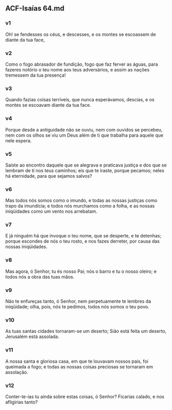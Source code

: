 ## ACF-Isaías 64.md
### v1
 Oh! se fendesses os céus, e descesses, e os montes se escoassem de diante da tua face,
### v2
 Como o fogo abrasador de fundição, fogo que faz ferver as águas, para fazeres notório o teu nome aos teus adversários, e assim as nações tremessem da tua presença!
### v3
 Quando fazias coisas terríveis, que nunca esperávamos, descias, e os montes se escoavam diante da tua face.
### v4
 Porque desde a antiguidade não se ouviu, nem com ouvidos se percebeu, nem com os olhos se viu um Deus além de ti que trabalha para aquele que nele espera.
### v5
 Saíste ao encontro daquele que se alegrava e praticava justiça e dos que se lembram de ti nos teus caminhos; eis que te iraste, porque pecamos; neles há eternidade, para que sejamos salvos?
### v6
 Mas todos nós somos como o imundo, e todas as nossas justiças como trapo da imundícia; e todos nós murchamos como a folha, e as nossas iniqüidades como um vento nos arrebatam.
### v7
 E já ninguém há que invoque o teu nome, que se desperte, e te detenhas; porque escondes de nós o teu rosto, e nos fazes derreter, por causa das nossas iniqüidades.
### v8
 Mas agora, ó Senhor, tu és nosso Pai; nós o barro e tu o nosso oleiro; e todos nós a obra das tuas mãos.
### v9
 Não te enfureças tanto, ó Senhor, nem perpetuamente te lembres da iniqüidade; olha, pois, nós te pedimos, todos nós somos o teu povo.
### v10
 As tuas santas cidades tornaram-se um deserto; Sião está feita um deserto, Jerusalém está assolada.
### v11
 A nossa santa e gloriosa casa, em que te louvavam nossos pais, foi queimada a fogo; e todas as nossas coisas preciosas se tornaram em assolação.
### v12
 Conter-te-ias tu ainda sobre estas coisas, ó Senhor? Ficarias calado, e nos afligirias tanto?
